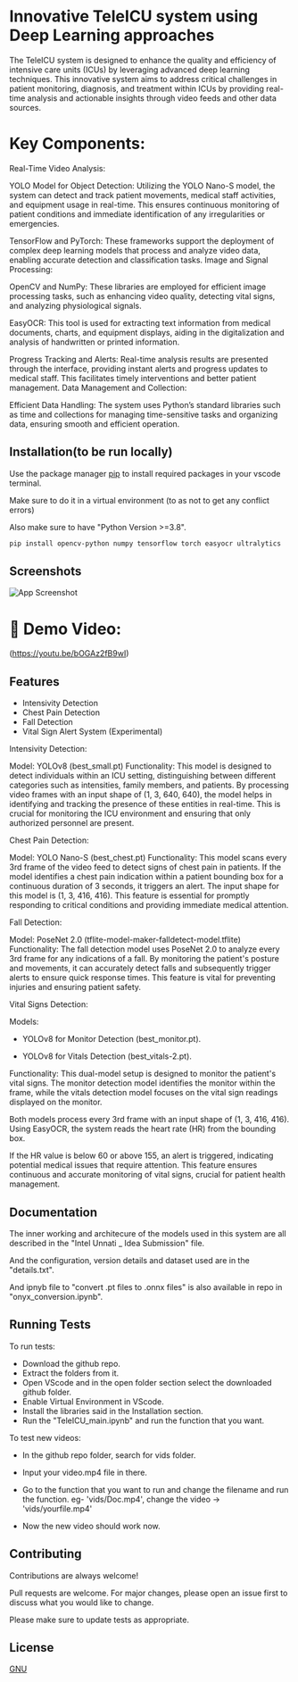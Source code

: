 
# Innovative TeleICU system using Deep Learning approaches

The TeleICU system is designed to enhance the quality and efficiency of intensive care units (ICUs) by leveraging advanced deep learning techniques. This innovative system aims to address critical challenges in patient monitoring, diagnosis, and treatment within ICUs by providing real-time analysis and actionable insights through video feeds and other data sources.

# Key Components:

Real-Time Video Analysis:

YOLO Model for Object Detection: Utilizing the YOLO Nano-S model, the system can detect and track patient movements, medical staff activities, and equipment usage in real-time. This ensures continuous monitoring of patient conditions and immediate identification of any irregularities or emergencies.

TensorFlow and PyTorch: These frameworks support the deployment of complex deep learning models that process and analyze video data, enabling accurate detection and classification tasks.
Image and Signal Processing:

OpenCV and NumPy: These libraries are employed for efficient image processing tasks, such as enhancing video quality, detecting vital signs, and analyzing physiological signals.

EasyOCR: This tool is used for extracting text information from medical documents, charts, and equipment displays, aiding in the digitalization and analysis of handwritten or printed information.

Progress Tracking and Alerts: Real-time analysis results are presented through the interface, providing instant alerts and progress updates to medical staff. This facilitates timely interventions and better patient management.
Data Management and Collection:

Efficient Data Handling: The system uses Python’s standard libraries such as time and collections for managing time-sensitive tasks and organizing data, ensuring smooth and efficient operation.



## Installation(to be run locally)

Use the package manager [pip](https://pip.pypa.io/en/stable/) to install required packages in your vscode terminal.

Make sure to do it in a virtual environment (to as not to get any conflict errors)

Also make sure to have "Python Version >=3.8".
```bash
pip install opencv-python numpy tensorflow torch easyocr ultralytics

```


## Screenshots

![App Screenshot](https://via.placeholder.com/468x300?text=App+Screenshot+Here)



# 🚀 Demo Video:

(https://youtu.be/bOGAz2fB9wI)




## Features

- Intensivity Detection
- Chest Pain Detection
- Fall Detection
- Vital Sign Alert System (Experimental)

Intensivity Detection:

Model: YOLOv8 (best_small.pt)
Functionality: This model is designed to detect individuals within an ICU setting, distinguishing between different categories such as intensities, family members, and patients. By processing video frames with an input shape of (1, 3, 640, 640), the model helps in identifying and tracking the presence of these entities in real-time. This is crucial for monitoring the ICU environment and ensuring that only authorized personnel are present.

Chest Pain Detection:

Model: YOLO Nano-S (best_chest.pt)
Functionality: This model scans every 3rd frame of the video feed to detect signs of chest pain in patients. If the model identifies a chest pain indication within a patient bounding box for a continuous duration of 3 seconds, it triggers an alert. The input shape for this model is (1, 3, 416, 416). This feature is essential for promptly responding to critical conditions and providing immediate medical attention.

Fall Detection:

Model: PoseNet 2.0 (tflite-model-maker-falldetect-model.tflite)
Functionality: The fall detection model uses PoseNet 2.0 to analyze every 3rd frame for any indications of a fall. By monitoring the patient's posture and movements, it can accurately detect falls and subsequently trigger alerts to ensure quick response times. This feature is vital for preventing injuries and ensuring patient safety.

Vital Signs Detection:

Models:

- YOLOv8 for Monitor Detection (best_monitor.pt).

- YOLOv8 for Vitals Detection (best_vitals-2.pt).

Functionality: This dual-model setup is designed to monitor the patient's vital signs. The monitor detection model identifies the monitor within the frame, while the vitals detection model focuses on the vital sign readings displayed on the monitor. 

Both models process every 3rd frame with an input shape of (1, 3, 416, 416). Using EasyOCR, the system reads the heart rate (HR) from the bounding box. 

If the HR value is below 60 or above 155, an alert is triggered, indicating potential medical issues that require attention. This feature ensures continuous and accurate monitoring of vital signs, crucial for patient health management.

## Documentation

The inner working and architecure of the models used in this system are all described in the "Intel Unnati _ Idea Submission" file.

And the configuration, version details and dataset used are in the "details.txt".

And ipnyb file to "convert .pt files to .onnx files" is also available in repo in "onyx_conversion.ipynb".


## Running Tests

To run tests:

- Download the github repo.
- Extract the folders from it.
- Open VScode and in the open folder section select the downloaded github folder.
- Enable Virtual Environment in VScode.
- Install the libraries said in the Installation section.
- Run the "TeleICU_main.ipynb" and run the function that you want.

To test new videos:

- In the github repo folder, search for vids folder.
- Input your video.mp4 file in there.
- Go to the function that you want to run and change the filename and run the function.
eg- 'vids/Doc.mp4', change the video -> 'vids/yourfile.mp4'

- Now the new video should work now.




## Contributing

Contributions are always welcome!

Pull requests are welcome. For major changes, please open an issue first
to discuss what you would like to change.

Please make sure to update tests as appropriate.

## License

[GNU](https://www.gnu.org/licenses/gpl-3.0.en.html#license-text)
